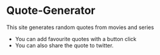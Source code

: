 # Quote-Generator
This site generates random quotes from movies and series
- You can add favourite quotes with a button click
- You can also share the quote to twitter.
